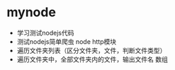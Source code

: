# mynode

- 学习测试nodejs代码
- 测试nodejs简单爬虫 node http模块
- 遍历文件夹列表（区分文件夹，文件，判断文件类型） 
- 遍历文件夹中，全部文件夹内的文件，输出文件名 数组 
























